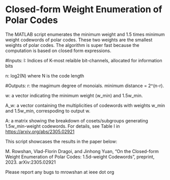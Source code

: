 # Closed-form Weight Enumeration of Polar Codes
The MATLAB script enumerates the minimum weight and 1.5 times minimum weight codewords of polar codes. These two weights are the smallest weights of polar codes. The algorithm is super fast because the computation is based on closed form expressions.

#Inputs:
I: Indices of K-most relaible bit-channels, allocated for information bits

n: log2(N) where N is the code length

#Outputs:
r: the magimum degree of monoials. minimum distance = 2^(n-r). 

w: a vector indicating the minimum weight (w_min) and 1.5w_min.

A_w: a vector containing the multiplicities of codewords with weights w_min and 1.5w_min, correspoding to output w.

A: a matrix showing the breakdown of cosets/subgroups generating 1.5w_min-weight codewords. For details, see Table I in https://arxiv.org/abs/2305.02921

This script showcases the results in the paper below:

M. Rowshan, Vlad-Florin Dragoi, and Jinhong Yuan, “On the Closed-form Weight Enumeration of Polar Codes: 1.5d-weight Codewords”, preprint, 2023. arXiv:2305.02921

Please report any bugs to mrowshan at ieee dot org
